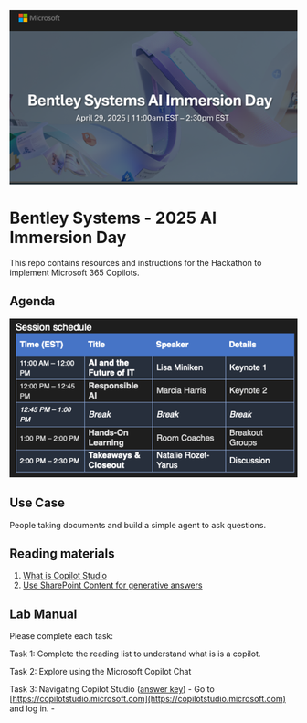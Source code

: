 ![Microsoft](images/banner.png)
# Bentley Systems - 2025 AI Immersion Day
This repo contains resources and instructions for the Hackathon to implement Microsoft 365 Copilots.

## Agenda
![schedule](images/schedule.png)

## Use Case
People taking documents and build a simple agent to ask questions.

## Reading materials
1. [What is Copilot Studio](https://learn.microsoft.com/en-us/microsoft-copilot-studio/fundamentals-what-is-copilot-studio)
1. [Use SharePoint Content for generative answers](https://learn.microsoft.com/en-us/microsoft-copilot-studio/nlu-generative-answers-sharepoint-onedrive)

## Lab Manual
Please complete each task:

Task 1: Complete the reading list to understand what is is a copilot.

Task 2: Explore using the Microsoft Copilot Chat

Task 3: Navigating Copilot Studio ([answer key](answerkey.md))
    - Go to [https://copilotstudio.microsoft.com](https://copilotstudio.microsoft.com) and log in.
    - 
